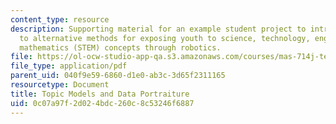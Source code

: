```yaml
---
content_type: resource
description: Supporting material for an example student project to introduce educators
  to alternative methods for exposing youth to science, technology, engineering, and
  mathematics (STEM) concepts through robotics.
file: https://ol-ocw-studio-app-qa.s3.amazonaws.com/courses/mas-714j-technologies-for-creative-learning-fall-2009/0c07a97f2d024bdc260c8c53246f6887_MITMAS_714JF09_pro_xpostr4.pdf
file_type: application/pdf
parent_uid: 040f9e59-6860-d1e0-ab3c-3d65f2311165
resourcetype: Document
title: Topic Models and Data Portraiture
uid: 0c07a97f-2d02-4bdc-260c-8c53246f6887
---
```

